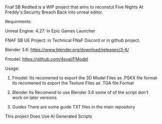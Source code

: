 Fnaf SB Redited is a WIP project that aims to reconstut Five Nights At Freddy's:Security Breach Back into unreal editor.

Requirments:

Unreal Engine: 4.27: In Epic Games Launcher

FNAF SB UE Project: in Technical FNaF Discord or in github project.

Blender 3.6: https://www.blender.org/download/releases/3-6/

Fmodel: https://github.com/4sval/FModel

Usage:
1. Fmodel:
Its recomened to export the 3D Model Files as .PSKX file format
Its recomened to export the Texture Files as .TGA file Format

2. Blender
Its Recomend to use Blender 3.6 some of of the script don't work on later versions

3. Guides
There are some guide TXT files in the main repository


This project Does Use AI Generated Scripts
